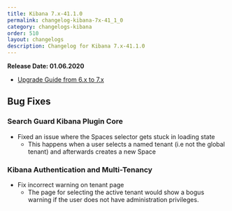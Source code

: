 ```yaml
---
title: Kibana 7.x-41.1.0
permalink: changelog-kibana-7x-41_1_0
category: changelogs-kibana
order: 510
layout: changelogs
description: Changelog for Kibana 7.x-41.1.0	
---
```


<!--- Copyright 2020 floragunn GmbH -->

**Release Date: 01.06.2020**

* [Upgrade Guide from 6.x to 7.x](../_docs_installation/installation_upgrading_6_7.md)

## Bug Fixes

### Search Guard Kibana Plugin Core

* Fixed an issue where the Spaces selector gets stuck in loading state
  * This happens when a user selects a named tenant (i.e not the global tenant) and afterwards creates a new Space
<p />


### Kibana Authentication and Multi-Tenancy

* Fix incorrect warning on tenant page
  * The page for selecting the active tenant would show a bogus warning if the user does not have administration privileges.
<p />
